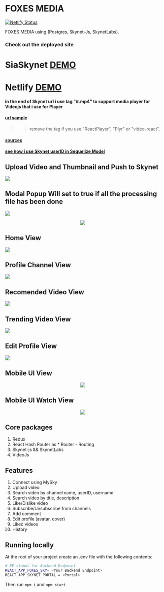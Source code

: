 # FOXES MEDIA 

[![Netlify Status](https://api.netlify.com/api/v1/badges/772e0672-f57b-4940-9f05-e432607e3879/deploy-status)](https://app.netlify.com/sites/festive-hopper-a48689/deploys)



FOXES MEDIA using  (Postgres, Skynet-Js, SkynetLabs). 



### Check out the deployed site


# SiaSkynet [DEMO](https://0008umghp419r4vvf17m8lb369gbketccmcdvpee5puhhebtnoj0ruo.siasky.net)


# Netlify [DEMO](https://foxes-media.netlify.app)


#### in the end of Skynet url i use tag "#.mp4" to support media player for Videojs that i use for Player


#### [url sample](https://siasky.net/AACCUKcGJmzUk5FdR0yee8ghUO3NLSzfNVVV9voe4zbGyA#.mp4)

>> remove the tag if you use "ReactPlayer", "Plyr" or "video-react".


#### [sources](https://github.com/Agin-DropDisco/FOXES/blob/e168b4bf6c3dcfed5d9507530cb5a0a1dfcc0e1f/client/src/components/UploadVideo.js#L51)


#### [see how i use Skynet userID in Sequelize Model](https://github.com/Agin-DropDisco/FOXES/blob/4bf0365d87b78c2ae318f6b062e18aaa0a81e58a/backend/src/controllers/auth.js#L26)



## Upload Video and Thumbnail and Push to Skynet

<img src="./ss/create-thumbnail.png">



## Modal Popup Will set to true if all the processing file has been done

<img src="./ss/upload-andpush-toskynet.png">

<p align = "center">
<img src="./ss/loader.png">
</p>




## Home View 
<img src="./ss/home.png">




## Profile Channel View
<img src="./ss/profile-channel.png">





## Recomended Video View 

<img src="./ss/video-recomended.png">






## Trending Video View 

<img src="./ss/trending-video.png">





## Edit Profile View 

<img src="./ss/edit-profile.png">





## Mobile UI View
<p align="center">
<img src="./ss/mobile-ui.png">
</p>





## Mobile UI Watch View
<p align="center">
<img src="./ss/mobile-ui-watch.png">
</p>





## Core packages

1. Redux 
2. React Hash Router as * Router  - Routing
3. Skynet-js && SkynetLabs
4. VideoJs


## Features

1. Connect using MySky
2. Upload video
3. Search video by channel name, userID, username
4. Search video by title, description
5. Like/Dislike video
6. Subscribe/Unsubscribe from channels
7. Add comment
8. Edit profile (avatar, cover)
9. Liked videos
10. History


## Running locally

At the root of your project create an .env file with the following contents:

```bash
# BE stands for Backend Endpoint
REACT_APP_FOXES_SKY= <Your Backend Endpoint>
REACT_APP_SKYNET_PORTAL = <Portal>
```

Then run <code>npm i</code> and <code>npm start</code> 


